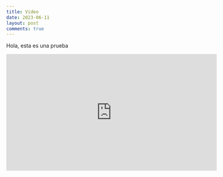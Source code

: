 ```yaml
---
title: Video
date: 2023-06-11
layout: post
comments: true
---
```

Hola, esta es una prueba  
 <iframe width="560" height="310" src="https://www.youtube.com/embed/oXGegwLtGuA" frameborder="0" allowfullscreen></iframe>
